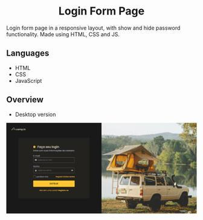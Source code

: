 <h1 align="center">Login Form Page</h1>
Login form page in a responsive layout, with show and hide password functionality. Made using HTML, CSS and JS.

## Languages
- HTML
- CSS
- JavaScript

## Overview
- Desktop version
<img src="./images/images/pagina-de-login.png" alt="login page">